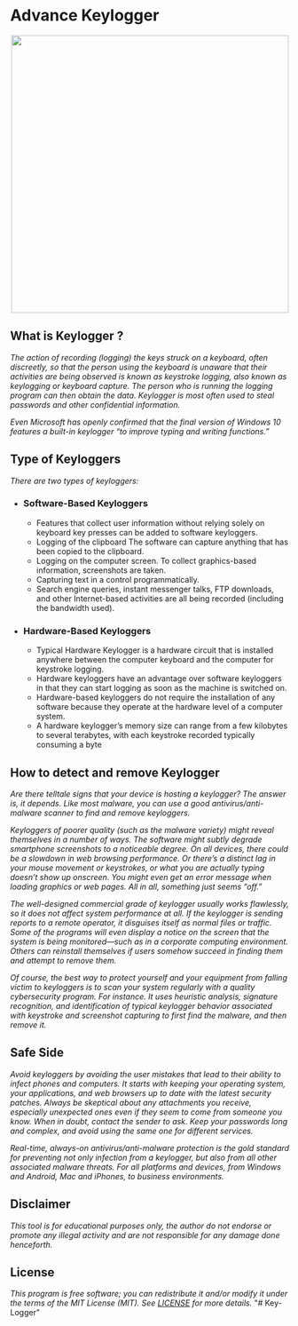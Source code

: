 # Advance Keylogger

<p align="center">
  <img src="https://cdn.discordapp.com/attachments/787260295860191254/1005556601823952946/logo.png" width=500/>
</p>

## What is Keylogger ?

_The action of recording (logging) the keys struck on a keyboard, often discreetly, so that the person using the keyboard is unaware that their activities are being observed is known as keystroke logging, also known as keylogging or keyboard capture. The person who is running the logging program can then obtain the data. Keylogger is most often used to steal passwords and other confidential information._

_Even Microsoft has openly confirmed that the final version of Windows 10 features a built-in keylogger “to improve typing and writing functions.”_

## Type of Keyloggers
*There are two types of keyloggers:*

* ### Software-Based Keyloggers
  * Features that collect user information without relying solely on keyboard key presses can be added to software keyloggers.
  * Logging of the clipboard The software can capture anything that has been copied to the clipboard.
  * Logging on the computer screen. To collect graphics-based information, screenshots are taken.
  * Capturing text in a control programmatically.
  * Search engine queries, instant messenger talks, FTP downloads, and other Internet-based activities are all being recorded (including the bandwidth used).

* ### Hardware-Based Keyloggers
  * Typical Hardware Keylogger is a hardware circuit that is installed anywhere between the computer keyboard and the computer for keystroke logging.
  * Hardware keyloggers have an advantage over software keyloggers in that they can start logging as soon as the machine is switched on.
  * Hardware-based keyloggers do not require the installation of any software because they operate at the hardware level of a computer system.
  * A hardware keylogger’s memory size can range from a few kilobytes to several terabytes, with each keystroke recorded typically consuming a byte

## How to detect and remove Keylogger
_Are there telltale signs that your device is hosting a keylogger? The answer is, it depends. Like most malware, you can use a good antivirus/anti-malware scanner to find and remove keyloggers._

_Keyloggers of poorer quality (such as the malware variety) might reveal themselves in a number of ways. The software might subtly degrade smartphone screenshots to a noticeable degree. On all devices, there could be a slowdown in web browsing performance. Or there’s a distinct lag in your mouse movement or keystrokes, or what you are actually typing doesn’t show up onscreen. You might even get an error message when loading graphics or web pages. All in all, something just seems “off.”_

_The well-designed commercial grade of keylogger usually works flawlessly, so it does not affect system performance at all. If the keylogger is sending reports to a remote operator, it disguises itself as normal files or traffic. Some of the programs will even display a notice on the screen that the system is being monitored—such as in a corporate computing environment. Others can reinstall themselves if users somehow succeed in finding them and attempt to remove them._

_Of course, the best way to protect yourself and your equipment from falling victim to keyloggers is to scan your system regularly with a quality cybersecurity program. For instance. It uses heuristic analysis, signature recognition, and identification of typical keylogger behavior associated with keystroke and screenshot capturing to first find the malware, and then remove it._

## Safe Side
_Avoid keyloggers by avoiding the user mistakes that lead to their ability to infect phones and computers. It starts with keeping your operating system, your applications, and web browsers up to date with the latest security patches. Always be skeptical about any attachments you receive, especially unexpected ones even if they seem to come from someone you know. When in doubt, contact the sender to ask. Keep your passwords long and complex, and avoid using the same one for different services._

_Real-time, always-on antivirus/anti-malware protection is the gold standard for preventing not only infection from a keylogger, but also from all other associated malware threats. For all platforms and devices, from Windows and Android, Mac and iPhones, to business environments._

## Disclaimer
_This tool is for educational purposes only, the author do not endorse or promote any illegal activity and are not responsible for any damage done henceforth._

## License
_This program is free software; you can redistribute it and/or modify it under the terms of the MIT License (MIT). See [LICENSE](LICENSE) for more details._
"# Key-Logger" 
